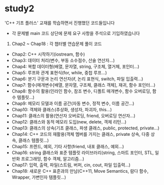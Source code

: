 # study2
'C++ 기초 플러스' 교재를 학습하면서 진행했던 코드들입니다
* 각 문제별 main 코드 상단에 문제 요구 사항을 주석으로 기입하였습니다
1. Chap2 ~ Chap18 : 각 챕터별 연습문제 풀이 코드
- Chap2: C++ 시작하기(iostream, 함수)
- Chap3: 데이터 처리(변수, 부동 소수점수, 산술 연산자...)
- Chap4: 복합 데이터형(배열, 문자열, string, 구조체, 열거체, 포인터...)
- Chap5: 루프와 관계 표현식(for, while, 중첩 루프...)
- Chap6: 분기 구문과 논리 연산자(if, 논리 표현식, switch, 파일 입출력...)
- Chap7: 함수(매개변수[배열, 문자열, 구조체, 클래스 객체], 재귀, 함수 포인터...)
- Chap8: 함수의 활용(인라인 함수, 참조 변수, 디폴트 매개변수, 함수 오버로딩, 함수 템플릿...)
- Chap9: 메모리 모델과 이름 공간(자동 변수, 정적 변수, 이름 공간...)
- Chap10: 객체와 클래스(추상화, 생성자, 파괴자, this...)
- Chap11: 클래스의 활용(연산자 오버로딩, friend, 오버로딩 연산자...)
- Chap12: 클래스와 동적 메모리 도입(new, delete, 객체 리턴...)
- Chap13: 클래스의 상속(기초 클래스, 파생 클래스, public, protected, private...)
- Chap14: C++ 코드의 재활용(객체 멤버를 가지는 클래스, private 상속, 다중 상속, 클래스 템플릿...)
- Chap15: 프렌드, 예외, 기타 사항(friend, 내포 클래스, 예외...)
- Chap16: string 클래스와 표준 템플릿 라이브러리(string, 스마트 포인터, STL, 일반화 프로그래밍, 함수 객체, 알고리즘...)
- Chap17: 입력, 출력, 파일(스트림, 버퍼, cin, cout, 파일 입출력...)
- Chap18: 새로운 C++ 표준과의 만남(C++11, Move Semantics, 람다 함수, Wrapper, 가변인자 템플릿...)

